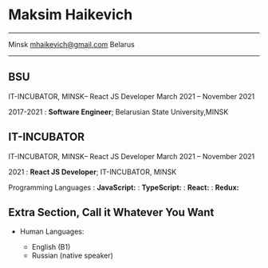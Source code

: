 Maksim Haikevich
============

-------------------     ----------------------------
Minsk                               mhaikevich@gmail.com
Belarus                            
-------------------     ----------------------------

BSU
---------
IT-INCUBATOR, MINSK– React JS Developer
March 2021 – November 2021

2017-2021
:   **Software Engineer**; Belarusian State University,MINSK

IT-INCUBATOR
---------
IT-INCUBATOR, MINSK– React JS Developer
March 2021 – November 2021

2021
:   **React JS Developer**; IT-INCUBATOR, MINSK


Programming Languages
:   **JavaScript:**
:   **TypeScript:** 
:   **React:** 
:   **Redux:** 


Extra Section, Call it Whatever You Want
----------------------------------------

* Human Languages:

     * English (B1)
     * Russian (native speaker)
